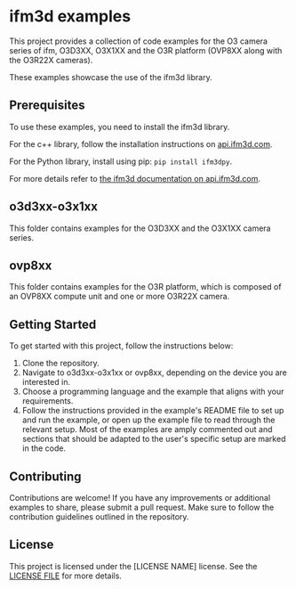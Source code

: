 # ifm3d examples

This project provides a collection of code examples for the O3 camera series of ifm, O3D3XX, O3X1XX and the O3R platform (OVP8XX along with the O3R22X cameras).

These examples showcase the use of the ifm3d library. 

## Prerequisites
To use these examples, you need to install the ifm3d library.

For the c++ library, follow the installation instructions on [api.ifm3d.com](https://api.ifm3d.com/stable/content/installation_instructions/index.html).

For the Python library, install using pip: `pip install ifm3dpy`.

For more details refer to [the ifm3d documentation on api.ifm3d.com](https://api.ifm3d.com/stable/index.html).

## o3d3xx-o3x1xx

This folder contains examples for the O3D3XX and the O3X1XX camera series. 

## ovp8xx

This folder contains examples for the O3R platform, which is composed of an OVP8XX compute unit and one or more O3R22X camera.

## Getting Started

To get started with this project, follow the instructions below:

1. Clone the repository.
2. Navigate to o3d3xx-o3x1xx or ovp8xx, depending on the device you are interested in.
3. Choose a programming language and the example that aligns with your requirements.
4. Follow the instructions provided in the example's README file to set up and run the example, or open up the example file to read through the relevant setup.
Most of the examples are amply commented out and sections that should be adapted to the user's specific setup are marked in the code. 

## Contributing

Contributions are welcome! If you have any improvements or additional examples to share, please submit a pull request. Make sure to follow the contribution guidelines outlined in the repository.

## License

This project is licensed under the [LICENSE NAME] license. See the [LICENSE FILE](./LICENSE) for more details.
